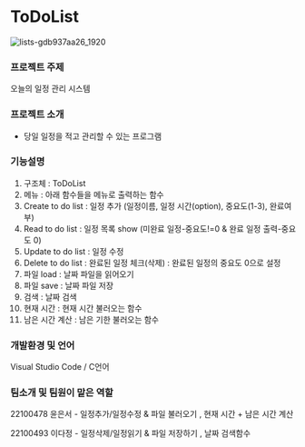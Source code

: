 # ToDoList
![lists-gdb937aa26_1920](https://user-images.githubusercontent.com/46621957/165875070-f9715647-c359-4897-858f-3656eb8cf99b.jpg)

### 프로젝트 주제
  오늘의 일정 관리 시스템
### 프로젝트 소개
  - 당일 일정을 적고 관리할 수 있는 프로그램
### 기능설명
  1. 구조체 : ToDoList
  2. 메뉴 : 아래 함수들을 메뉴로 출력하는 함수
  3. Create to do list : 일정 추가 (일정이름, 일정 시간(option), 중요도(1-3), 완료여부)
  4. Read to do list : 일정 목록 show (미완료 일정-중요도!=0 & 완료 일정 출력-중요도 0)
  5. Update to do list : 일정 수정 
  6. Delete to do list : 완료된 일정 체크(삭제)  : 완료된 일정의 중요도 0으로 설정
  7. 파일 load : 날짜 파일을 읽어오기
  8. 파일 save : 날짜 파일 저장
  9. 검색 : 날짜 검색
  10. 현재 시간  : 현재 시간 불러오는 함수
  11. 남은 시간 계산 : 남은 기한 불러오는 함수

### 개발환경 및 언어
  Visual Studio Code / C언어
### 팀소개 및 팀원이 맡은 역할
  22100478 윤은서 - 일정추가/일정수정 & 파일 불러오기 , 현재 시간 + 남은 시간 계산
  
  22100493 이다정 - 일정삭제/일정읽기 & 파일 저장하기 , 날짜 검색함수
